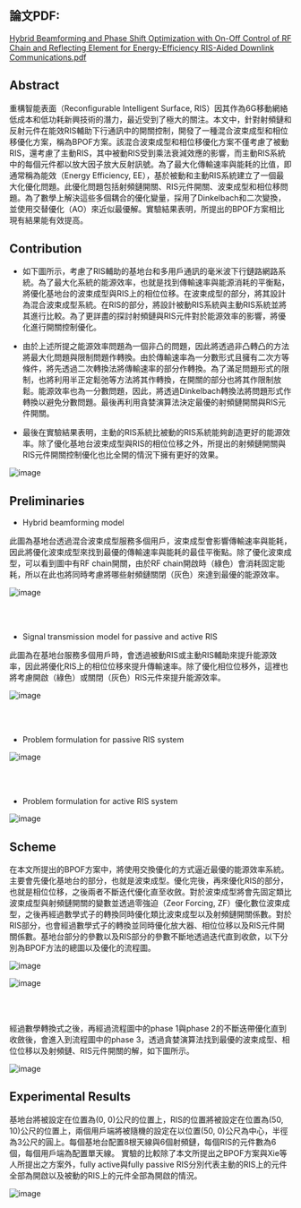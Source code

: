 ## 論文PDF:
[Hybrid Beamforming and Phase Shift Optimization with On-Off Control of RF Chain and Reflecting Element for Energy-Efficiency RIS-Aided Downlink Communications.pdf](https://github.com/user-attachments/files/19175201/Hybrid.Beamforming.and.Phase.Shift.Optimization.with.On-Off.Control.of.RF.Chain.and.Reflecting.Element.for.Energy-Efficiency.RIS-Aided.Downlink.Communications.pdf)

## Abstract
重構智能表面（Reconfigurable Intelligent Surface, RIS）因其作為6G移動網絡低成本和低功耗新興技術的潛力，最近受到了極大的關注。本文中，針對射頻鏈和反射元件在能效RIS輔助下行通訊中的開關控制，開發了一種混合波束成型和相位移優化方案，稱為BPOF方案。該混合波束成型和相位移優化方案不僅考慮了被動RIS，還考慮了主動RIS，其中被動RIS受到乘法衰減效應的影響，而主動RIS系統中的每個元件都以放大因子放大反射訊號。為了最大化傳輸速率與能耗的比值，即通常稱為能效（Energy Efficiency, EE），基於被動和主動RIS系統建立了一個最大化優化問題。此優化問題包括射頻鏈開關、RIS元件開關、波束成型和相位移問題。為了數學上解決這些多個耦合的優化變量，採用了Dinkelbach和二次變換，並使用交替優化（AO）來近似最優解。實驗結果表明，所提出的BPOF方案相比現有結果能有效提高。

## Contribution
- 如下圖所示，考慮了RIS輔助的基地台和多用戶通訊的毫米波下行鏈路網路系統。為了最大化系統的能源效率，也就是找到傳輸速率與能源消耗的平衡點，將優化基地台的波束成型與RIS上的相位位移。在波束成型的部分，將其設計為混合波束成型系統。在RIS的部分，將設計被動RIS系統與主動RIS系統並將其進行比較。為了更詳盡的探討射頻鏈與RIS元件對於能源效率的影響，將優化進行開關控制優化。

- 由於上述所提之能源效率問題為一個非凸的問題，因此將透過非凸轉凸的方法將最大化問題與限制問題作轉換。由於傳輸速率為一分數形式且擁有二次方等條件，將先透過二次轉換法將傳輸速率的部分作轉換。為了滿足問題形式的限制，也將利用半正定鬆弛等方法將其作轉換，在開關的部分也將其作限制放鬆。能源效率也為一分數問題，因此，將透過Dinkelbach轉換法將問題形式作轉換以避免分數問題。最後再利用貪婪演算法決定最優的射頻鏈開關與RIS元件開關。

- 最後在實驗結果表明，主動的RIS系統比被動的RIS系統能夠創造更好的能源效率。除了優化基地台波束成型與RIS的相位位移之外，所提出的射頻鏈開關與RIS元件開關控制優化也比全開的情況下擁有更好的效果。

![image](https://github.com/user-attachments/assets/f3c7c8ec-4fd2-45cc-8877-1830a13367a1)

## Preliminaries
- Hybrid beamforming model

此圖為基地台透過混合波束成型服務多個用戶，波束成型會影響傳輸速率與能耗，因此將優化波束成型來找到最優的傳輸速率與能耗的最佳平衡點。除了優化波束成型，可以看到圖中有RF chain開關，由於RF chain開啟時（綠色）會消耗固定能耗，所以在此也將同時考慮將哪些射頻鏈關閉（灰色）來達到最優的能源效率。

![image](https://github.com/user-attachments/assets/62d8d385-d3f3-41ba-acf1-1972d7b84dd1)

<br>
<br>

- Signal transmission model for passive and active RIS

此圖為在基地台服務多個用戶時，會透過被動RIS或主動RIS輔助來提升能源效率，因此將優化RIS上的相位位移來提升傳輸速率。除了優化相位位移外，這裡也將考慮開啟（綠色）或關閉（灰色）RIS元件來提升能源效率。

![image](https://github.com/user-attachments/assets/db35aed2-0e95-478c-b3e8-76f06ed2b809)

<br>
<br>

- Problem formulation for passive RIS system

![image](https://github.com/user-attachments/assets/823867d7-cfff-468e-a439-5bafa3bee28d)

<br>
<br>

- Problem formulation for active RIS system

![image](https://github.com/user-attachments/assets/ebef1af4-1029-4a16-b7ee-ca3d14687954)

## Scheme
在本文所提出的BPOF方案中，將使用交換優化的方式逼近最優的能源效率系統。主要會先優化基地台的部分，也就是波束成型。優化完後，再來優化RIS的部分，也就是相位位移，之後兩者不斷迭代優化直至收斂。對於波束成型將會先固定類比波束成型與射頻鏈開關的變數並透過零強迫（Zeor Forcing, ZF）優化數位波束成型，之後再經過數學式子的轉換同時優化類比波束成型以及射頻鏈開關係數。對於RIS部分，也會經過數學式子的轉換並同時優化放大器、相位位移以及RIS元件開關係數。基地台部分的參數以及RIS部分的參數不斷地透過迭代直到收歛，以下分別為BPOF方法的總圖以及優化的流程圖。

![image](https://github.com/user-attachments/assets/a43a6c0f-6093-4694-b0e2-5638762d673a)

![image](https://github.com/user-attachments/assets/687c6c03-9890-4942-b197-239f13a817e6)

<br>
<br>

經過數學轉換式之後，再經過流程圖中的phase 1與phase 2的不斷迭帶優化直到收斂後，會進入到流程圖中的phase 3，透過貪婪演算法找到最優的波束成型、相位位移以及射頻鏈、RIS元件開關的解，如下圖所示。

![image](https://github.com/user-attachments/assets/4398647d-ab8b-4ec9-9a0f-43ee5ffcecdb)

## Experimental Results

基地台將被設定在位置為(0, 0)公尺的位置上，RIS的位置將被設定在位置為(50, 10)公尺的位置上，兩個用戶端將被隨機的設定在以位置(50, 0)公尺為中心，半徑為3公尺的圓上。每個基地台配置8根天線與6個射頻鏈，每個RIS的元件數為6個，每個用戶端為配置單天線。
實驗的比較除了本文所提出之BPOF方案與Xie等人所提出之方案外，fully active與fully passive RIS分別代表主動的RIS上的元件全部為開啟以及被動的RIS上的元件全部為開啟的情況。

![image](https://github.com/user-attachments/assets/e71693d2-a864-45b9-bf65-1eb251380472)


